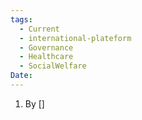 ```yaml
---
tags:
  - Current
  - international-plateform
  - Governance
  - Healthcare
  - SocialWelfare
Date:
---
```

1. By []